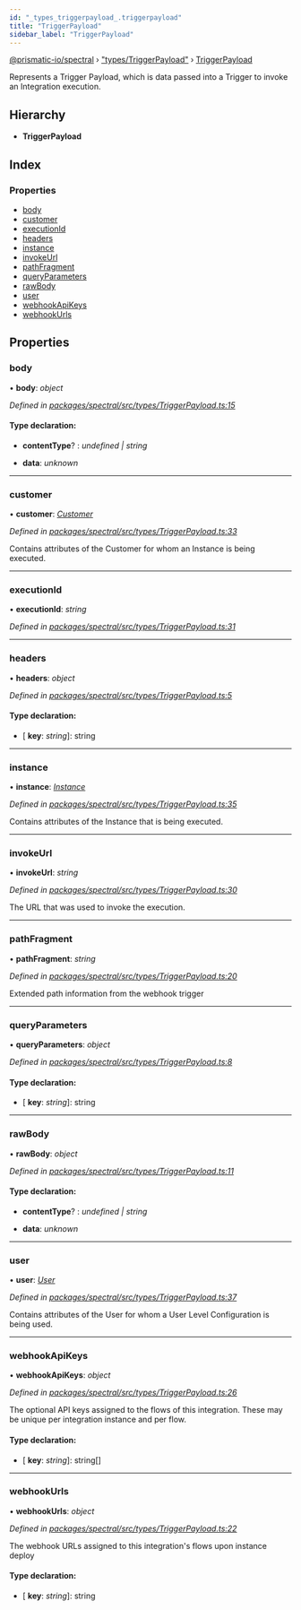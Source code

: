 ```yaml
---
id: "_types_triggerpayload_.triggerpayload"
title: "TriggerPayload"
sidebar_label: "TriggerPayload"
---
```


[@prismatic-io/spectral](../index.md) › ["types/TriggerPayload"](../modules/_types_triggerpayload_.md) › [TriggerPayload](_types_triggerpayload_.triggerpayload.md)

Represents a Trigger Payload, which is data passed into a Trigger to invoke an Integration execution.

## Hierarchy

* **TriggerPayload**

## Index

### Properties

* [body](_types_triggerpayload_.triggerpayload.md#body)
* [customer](_types_triggerpayload_.triggerpayload.md#customer)
* [executionId](_types_triggerpayload_.triggerpayload.md#executionid)
* [headers](_types_triggerpayload_.triggerpayload.md#headers)
* [instance](_types_triggerpayload_.triggerpayload.md#instance)
* [invokeUrl](_types_triggerpayload_.triggerpayload.md#invokeurl)
* [pathFragment](_types_triggerpayload_.triggerpayload.md#pathfragment)
* [queryParameters](_types_triggerpayload_.triggerpayload.md#queryparameters)
* [rawBody](_types_triggerpayload_.triggerpayload.md#rawbody)
* [user](_types_triggerpayload_.triggerpayload.md#user)
* [webhookApiKeys](_types_triggerpayload_.triggerpayload.md#webhookapikeys)
* [webhookUrls](_types_triggerpayload_.triggerpayload.md#webhookurls)

## Properties

###  body

• **body**: *object*

*Defined in [packages/spectral/src/types/TriggerPayload.ts:15](https://github.com/prismatic-io/spectral/blob/v7.6.2/packages/spectral/src/types/TriggerPayload.ts#L15)*

#### Type declaration:

* **contentType**? : *undefined | string*

* **data**: *unknown*

___

###  customer

• **customer**: *[Customer](_types_customer_.customer.md)*

*Defined in [packages/spectral/src/types/TriggerPayload.ts:33](https://github.com/prismatic-io/spectral/blob/v7.6.2/packages/spectral/src/types/TriggerPayload.ts#L33)*

Contains attributes of the Customer for whom an Instance is being executed.

___

###  executionId

• **executionId**: *string*

*Defined in [packages/spectral/src/types/TriggerPayload.ts:31](https://github.com/prismatic-io/spectral/blob/v7.6.2/packages/spectral/src/types/TriggerPayload.ts#L31)*

___

###  headers

• **headers**: *object*

*Defined in [packages/spectral/src/types/TriggerPayload.ts:5](https://github.com/prismatic-io/spectral/blob/v7.6.2/packages/spectral/src/types/TriggerPayload.ts#L5)*

#### Type declaration:

* \[ **key**: *string*\]: string

___

###  instance

• **instance**: *[Instance](_types_instance_.instance.md)*

*Defined in [packages/spectral/src/types/TriggerPayload.ts:35](https://github.com/prismatic-io/spectral/blob/v7.6.2/packages/spectral/src/types/TriggerPayload.ts#L35)*

Contains attributes of the Instance that is being executed.

___

###  invokeUrl

• **invokeUrl**: *string*

*Defined in [packages/spectral/src/types/TriggerPayload.ts:30](https://github.com/prismatic-io/spectral/blob/v7.6.2/packages/spectral/src/types/TriggerPayload.ts#L30)*

The URL that was used to invoke the execution.

___

###  pathFragment

• **pathFragment**: *string*

*Defined in [packages/spectral/src/types/TriggerPayload.ts:20](https://github.com/prismatic-io/spectral/blob/v7.6.2/packages/spectral/src/types/TriggerPayload.ts#L20)*

Extended path information from the webhook trigger

___

###  queryParameters

• **queryParameters**: *object*

*Defined in [packages/spectral/src/types/TriggerPayload.ts:8](https://github.com/prismatic-io/spectral/blob/v7.6.2/packages/spectral/src/types/TriggerPayload.ts#L8)*

#### Type declaration:

* \[ **key**: *string*\]: string

___

###  rawBody

• **rawBody**: *object*

*Defined in [packages/spectral/src/types/TriggerPayload.ts:11](https://github.com/prismatic-io/spectral/blob/v7.6.2/packages/spectral/src/types/TriggerPayload.ts#L11)*

#### Type declaration:

* **contentType**? : *undefined | string*

* **data**: *unknown*

___

###  user

• **user**: *[User](_types_user_.user.md)*

*Defined in [packages/spectral/src/types/TriggerPayload.ts:37](https://github.com/prismatic-io/spectral/blob/v7.6.2/packages/spectral/src/types/TriggerPayload.ts#L37)*

Contains attributes of the User for whom a User Level Configuration is being used.

___

###  webhookApiKeys

• **webhookApiKeys**: *object*

*Defined in [packages/spectral/src/types/TriggerPayload.ts:26](https://github.com/prismatic-io/spectral/blob/v7.6.2/packages/spectral/src/types/TriggerPayload.ts#L26)*

The optional API keys assigned to the flows of this integration. These may be unique per integration instance and per flow.

#### Type declaration:

* \[ **key**: *string*\]: string[]

___

###  webhookUrls

• **webhookUrls**: *object*

*Defined in [packages/spectral/src/types/TriggerPayload.ts:22](https://github.com/prismatic-io/spectral/blob/v7.6.2/packages/spectral/src/types/TriggerPayload.ts#L22)*

The webhook URLs assigned to this integration's flows upon instance deploy

#### Type declaration:

* \[ **key**: *string*\]: string
